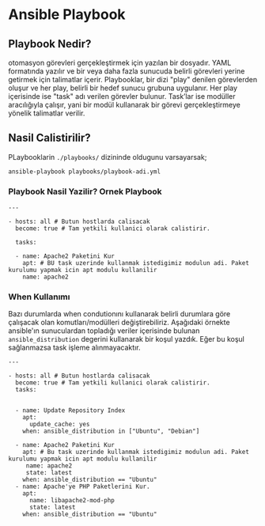 # Ansible Playbook

## Playbook Nedir?

otomasyon görevleri gerçekleştirmek için yazılan bir dosyadır. YAML formatında yazılır ve bir veya daha fazla sunucuda belirli görevleri yerine getirmek için talimatlar içerir. Playbooklar, bir dizi "play" denilen görevlerden oluşur ve her play, belirli bir hedef sunucu grubuna uygulanır. Her play içerisinde ise "task" adı verilen görevler bulunur. Task’lar ise modüller aracılığıyla çalışır, yani bir modül kullanarak bir görevi gerçekleştirmeye yönelik talimatlar verilir.

## Nasil Calistirilir?

PLaybooklarin ```./playbooks/``` dizininde oldugunu varsayarsak;

```
ansible-playbook playbooks/playbook-adi.yml
```

### Playbook Nasil Yazilir? Ornek Playbook

```
---

- hosts: all # Butun hostlarda calisacak
  become: true # Tam yetkili kullanici olarak calistirir.
  
  tasks:

  - name: Apache2 Paketini Kur
    apt: # BU task uzerinde kullanmak istedigimiz modulun adi. Paket kurulumu yapmak icin apt modulu kullanilir
    name: apache2
```

### When Kullanımı

Bazı durumlarda when condutionını kullanarak belirli durumlara göre çalışacak olan komutları/modülleri değiştirebiliriz. Aşağıdaki örnekte ansible'ın sunuculardan topladığı veriler içerisinde bulunan ```ansible_distribution``` degerini kullanarak bir koşul yazdık. Eğer bu koşul sağlanmazsa task işleme alınmayacaktır.

```
---

- hosts: all # Butun hostlarda calisacak
  become: true # Tam yetkili kullanici olarak calistirir.
  tasks:


  - name: Update Repository Index
    apt:
      update_cache: yes
    when: ansible_distribution in ["Ubuntu", "Debian"]

  - name: Apache2 Paketini Kur
    apt: # Bu task uzerinde kullanmak istedigimiz modulun adi. Paket kurulumu yapmak icin apt modulu kullanilir
     name: apache2
     state: latest
    when: ansible_distribution == "Ubuntu"
  - name: Apache'ye PHP Paketlerini Kur.
    apt:
      name: libapache2-mod-php
      state: latest
    when: ansible_distribution == "Ubuntu"
```